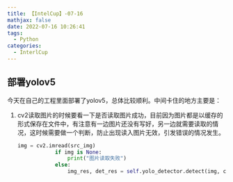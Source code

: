 ```yaml
---
title: 【IntelCup】-07-16
mathjax: false
date: 2022-07-16 10:26:41
tags:
  - Python
categories:
  - InterlCup
---
```


## 部署yolov5

今天在自己的工程里面部署了yolov5，总体比较顺利。中间卡住的地方主要是：

1. cv2读取图片的时候要看一下是否读取图片成功，目前因为图片都是以缓存的形式保存在文件中，有注意有一边图片还没有写好，另一边就需要读取的情况，这时候需要做一个判断，防止出现读入图片无效，引发错误的情况发生。
   
   ```python
   img = cv2.imread(src_img)
               if img is None:
                   print("图片读取失败")
               else:
                   img_res, det_res = self.yolo_detector.detect(img, cls, thresh)
   ```
